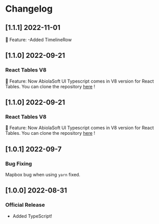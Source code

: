 # Changelog

## [1.1.1] 2022-11-01

🚀 Feature:
-Added TimelineRow

## [1.1.0] 2022-09-21

### React Tables V8

🚀 Feature: Now AbiolaSoft UI Typescript comes in V8 version for React Tables. You can clone the repository [here](https://github.com/horizon-ui/horizon-ui-chakra-ts/tree/feature/react-table-v8) !

## [1.1.0] 2022-09-21

### React Tables V8

🚀 Feature: Now AbiolaSoft UI Typescript comes in V8 version for React Tables. You can clone the repository [here](https://github.com/horizon-ui/horizon-ui-chakra-ts/tree/feature/react-table-v8) !

## [1.0.1] 2022-09-7

### Bug Fixing

Mapbox bug when using `yarn` fixed.

## [1.0.0] 2022-08-31

### Official Release

-   Added TypeScript!
